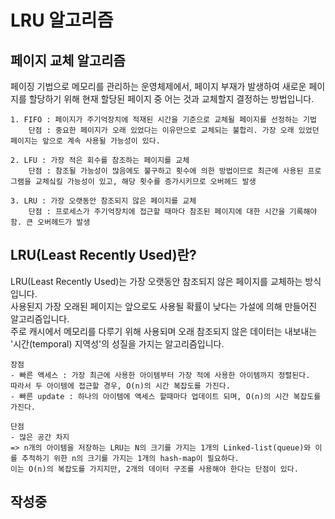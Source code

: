 # LRU 알고리즘

## 페이지 교체 알고리즘
페이징 기법으로 메모리를 관리하는 운영체제에서, 페이지 부재가 발생하여 새로운 페이지를 할당하기 위해 현재 할당된 페이지 중 어는 것과 교체할지 결정하는 방법입니다.

```
1. FIFO : 페이지가 주기억장치에 적재된 시간을 기준으로 교체될 페이지를 선정하는 기법
    단점 : 중요한 페이지가 오래 있었다는 이유만으로 교체되는 불합리. 가장 오래 있었던 페이지는 앞으로 계속 사용될 가능성이 있다.

2. LFU : 가장 적은 회수를 참조하는 페이지를 교체
    단점 : 참조될 가능성이 많음에도 불구하고 횟수에 의한 방법이므로 최근에 사용된 프로그램을 교체싴킬 가능성이 있고, 해당 횟수를 증가시키므로 오버헤드 발생

3. LRU : 가장 오랫동안 참조되지 않은 페이지를 교체
    단점 : 프로세스가 주기억장치에 접근할 때마다 참조된 페이지에 대한 시간을 기록해야 함. 큰 오버헤드가 발생
```

## LRU(Least Recently Used)란?
LRU(Least Recently Used)는 가장 오랫동안 참조되지 않은 페이지를 교체하는 방식입니다.   
사용된지 가장 오래된 페이지는 앞으로도 사용될 확률이 낮다는 가설에 의해 만들어진 알고리즘입니다.   
주로 캐시에서 메모리를 다루기 위해 사용되며 오래 참조되지 않은 데이터는 내보내는 '시간(temporal) 지역성'의 성질을 가지는 알고리즘입니다.

```
장점
- 빠른 액세스 : 가장 최근에 사용한 아이템부터 가장 적에 사용한 아이템까지 정렬된다.
따라서 두 아이템에 접근할 경우, O(n)의 시간 복잡도를 가진다.
- 빠른 update : 하나의 아이템에 액세스 할때마다 업데이트 되며, O(n)의 시간 복잡도를 가진다.

단점
- 많은 공간 차지
=> n개의 아이템을 저장하는 LRU는 N의 크기를 가지는 1개의 Linked-list(queue)와 이를 추적하기 위한 n의 크기를 가지는 1개의 hash-map이 필요하다.
이는 O(n)의 복잡도를 가지지만, 2개의 데이터 구조를 사용해야 한다는 단점이 있다.
```


## 작성중